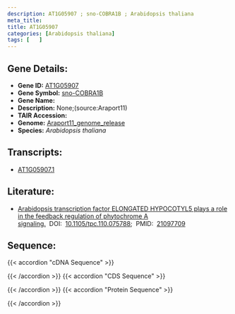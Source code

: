 ```yaml
---
description: AT1G05907 ; sno-COBRA1B ; Arabidopsis thaliana
meta_title:
title: AT1G05907
categories: [Arabidopsis thaliana]
tags: [   ]
---
```


## Gene Details:
- **Gene ID:** [AT1G05907](https://www.arabidopsis.org/locus?name=AT1G05907)
- **Gene Symbol:** <u>sno-COBRA1B</u>
- **Gene Name:** 
- **Description:**   None;(source:Araport11)
- **TAIR Accession:** 
- **Genome:** [Araport11_genome_release](https://www.arabidopsis.org/download/list?dir=Genes%2FAraport11_genome_release)
- **Species:** *Arabidopsis thaliana*

## Transcripts:
   -  [AT1G05907.1](https://www.arabidopsis.org/gene?name=AT1G05907.1)
## Literature:
   - [Arabidopsis transcription factor ELONGATED HYPOCOTYL5 plays a role in the  feedback regulation of phytochrome A signaling.](https://www.doi.org/10.1105/tpc.110.075788)&nbsp;&nbsp;DOI:&nbsp;&nbsp;[10.1105/tpc.110.075788](https://www.doi.org/10.1105/tpc.110.075788);&nbsp;&nbsp;PMID:&nbsp;&nbsp;[21097709](https://pubmed.ncbi.nlm.nih.gov/21097709/)
## Sequence:
{{< accordion "cDNA Sequence" >}}

{{< /accordion >}}
{{< accordion "CDS Sequence" >}}

{{< /accordion >}}
{{< accordion "Protein Sequence" >}}

{{< /accordion >}}
